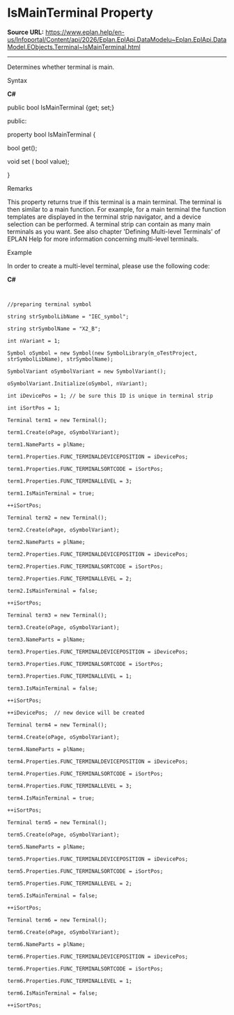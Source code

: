 # IsMainTerminal Property

**Source URL:** https://www.eplan.help/en-us/Infoportal/Content/api/2026/Eplan.EplApi.DataModelu~Eplan.EplApi.DataModel.EObjects.Terminal~IsMainTerminal.html

---

Determines whether terminal is main.

Syntax

**C#**



public bool IsMainTerminal {get; set;}

public:

property bool IsMainTerminal {

   bool get();

   void set (    bool value);

}


Remarks

This property returns true if this terminal is a main terminal. The terminal is then similar to a main function. For example, for a main terminal the function templates are displayed in the terminal strip navigator, and a device selection can be performed. A terminal strip can contain as many main terminals as you want. See also chapter 'Defining Multi-level Terminals' of EPLAN Help for more information concerning multi-level terminals.

Example

In order to create a multi-level terminal, please use the following code:

**C#**

```


//preparing terminal symbol

string strSymbolLibName = "IEC_symbol";

string strSymbolName = "X2_B";

int nVariant = 1;

Symbol oSymbol = new Symbol(new SymbolLibrary(m_oTestProject, strSymbolLibName), strSymbolName);

SymbolVariant oSymbolVariant = new SymbolVariant();

oSymbolVariant.Initialize(oSymbol, nVariant);

int iDevicePos = 1; // be sure this ID is unique in terminal strip

int iSortPos = 1;

Terminal term1 = new Terminal();

term1.Create(oPage, oSymbolVariant);

term1.NameParts = plName;

term1.Properties.FUNC_TERMINALDEVICEPOSITION = iDevicePos;

term1.Properties.FUNC_TERMINALSORTCODE = iSortPos;

term1.Properties.FUNC_TERMINALLEVEL = 3;

term1.IsMainTerminal = true;

++iSortPos;

Terminal term2 = new Terminal();

term2.Create(oPage, oSymbolVariant);

term2.NameParts = plName;

term2.Properties.FUNC_TERMINALDEVICEPOSITION = iDevicePos;

term2.Properties.FUNC_TERMINALSORTCODE = iSortPos;

term2.Properties.FUNC_TERMINALLEVEL = 2;

term2.IsMainTerminal = false;

++iSortPos;

Terminal term3 = new Terminal();

term3.Create(oPage, oSymbolVariant);

term3.NameParts = plName;

term3.Properties.FUNC_TERMINALDEVICEPOSITION = iDevicePos;

term3.Properties.FUNC_TERMINALSORTCODE = iSortPos;

term3.Properties.FUNC_TERMINALLEVEL = 1;

term3.IsMainTerminal = false;

++iSortPos;

++iDevicePos;  // new device will be created

Terminal term4 = new Terminal();

term4.Create(oPage, oSymbolVariant);

term4.NameParts = plName;

term4.Properties.FUNC_TERMINALDEVICEPOSITION = iDevicePos;

term4.Properties.FUNC_TERMINALSORTCODE = iSortPos;

term4.Properties.FUNC_TERMINALLEVEL = 3;

term4.IsMainTerminal = true;

++iSortPos;

Terminal term5 = new Terminal();

term5.Create(oPage, oSymbolVariant);

term5.NameParts = plName;

term5.Properties.FUNC_TERMINALDEVICEPOSITION = iDevicePos;

term5.Properties.FUNC_TERMINALSORTCODE = iSortPos;

term5.Properties.FUNC_TERMINALLEVEL = 2;

term5.IsMainTerminal = false;

++iSortPos;

Terminal term6 = new Terminal();

term6.Create(oPage, oSymbolVariant);

term6.NameParts = plName;

term6.Properties.FUNC_TERMINALDEVICEPOSITION = iDevicePos;

term6.Properties.FUNC_TERMINALSORTCODE = iSortPos;

term6.Properties.FUNC_TERMINALLEVEL = 1;

term6.IsMainTerminal = false;

++iSortPos;

```
